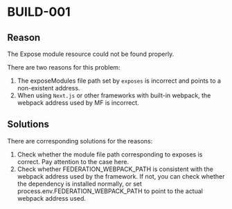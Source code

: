# BUILD-001

## Reason

The Expose module resource could not be found properly.

There are two reasons for this problem:
1. The exposeModules file path set by `exposes` is incorrect and points to a non-existent address.
2. When using `Next.js` or other frameworks with built-in webpack, the webpack address used by MF is incorrect.

## Solutions

There are corresponding solutions for the reasons:

1. Check whether the module file path corresponding to exposes is correct. Pay attention to the case here.
2. Check whether FEDERATION_WEBPACK_PATH is consistent with the webpack address used by the framework. If not, you can check whether the dependency is installed normally, or set process.env.FEDERATION_WEBPACK_PATH to point to the actual webpack address used.
